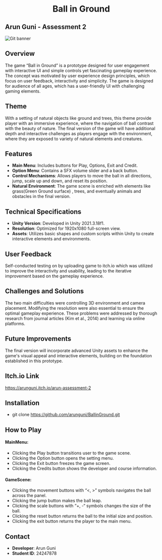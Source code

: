 <div align="center"> <h1>  Ball in Ground </h1> </div>

## Arun Guni - Assessment 2

![Git banner](https://github.com/arunguni/BallinGround/assets/90784786/618e9d58-d0af-43fa-a697-e33d1360bca7)

## Overview
The game “Ball in Ground” is a prototype designed for user engagement with interactive UI and simple controls yet fascinating gameplay experience. The concept was motivated by user experience design principles, which focus on user feedback, interactivity and simplicity. The game is designed for audience of all ages, which has a user-friendly UI with challenging gaming elements. 

## Theme
With a setting of natural objects like ground and trees, this theme provide player with an immersive experience, where the navigation of ball contrast with the beauty of nature. The final version of the game will have additional depth and interactive challenges as players engage with the environment, where they are exposed to variety of natural elements and creatures.

## Features
- **Main Menu**: Includes buttons for Play, Options, Exit and Credit.
- **Option Menu**: Contains a SFX volume slider and a back button.
- **Control Mechanisms**: Allows players to move the ball in all directions, jump, scale up and down, and reset its position.
- **Natural Environment**: The game scene is enriched with elements like grass(Green Ground surface) , trees, and eventually animals and obstacles in the final version.

## Technical Specifications
- **Unity Version**: Developed in Unity 2021.3.18f1.
- **Resolution**: Optimized for 1920x1080 full-screen view.
- **Assets**: Utilizes basic shapes and custom scripts within Unity to create interactive elements and environments.

## User Feedback
Self-conducted testing on by uploading game to itch.io which was utilized to improve the interactivity and usability, leading to the iterative improvement based on the gameplay experience.

## Challenges and Solutions
The two main difficulties were controlling 3D environment and camera placement. Modifying the resolution were also essential to ensure the optimal gameplay experience. These problems were addressed by thorough research from journal articles (Kim et al., 2014) and learning via online platforms. 

## Future Improvements
The final version will incorporate advanced Unity assets to enhance the game's visual appeal and interactive elements, building on the foundation established in this prototype.

## Itch.io Link
https://arunguni.itch.io/arun-assessment-2

## Installation
- git clone https://github.com/arunguni/BallinGround.git

## How to Play
#### MainMenu:
-	Clicking the Play button transitions user to the game scene. 
-	Clicking the Option button opens the setting menu.
-	Clicking the Exit button freezes the game screen. 
-	Clicking the Credits button shows the developer and course information. 
#### GameScene:
- Clicking the movement buttons with “<, >” symbols navigates the ball across the panel.
-	Clicking the jump button makes the ball leap.
-	Clicking the scale buttons with “+, -“ symbols changes the size of the ball.
-	Clicking the reset button returns the ball to the initial size and position.
-	Clicking the exit button returns the player to the main menu.

## Contact
- **Developer**: Arun Guni
- **Student ID**: 24247878
